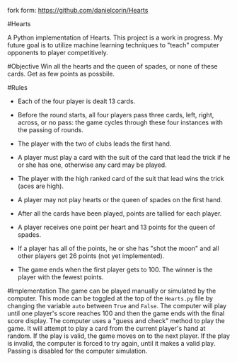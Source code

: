 fork form: https://github.com/danielcorin/Hearts

#Hearts

A Python implementation of Hearts. This project is a work in progress. My future goal is to utilize machine learning techniques to "teach" computer opponents to player competitively.

#Objective
Win all the hearts and the queen of spades, or none of these cards. Get as few points as possbile.

#Rules
* Each of the four player is dealt 13 cards.

* Before the round starts, all four players pass three cards, left, right, across, or no pass: the game cycles through these four instances with the passing of rounds.

* The player with the two of clubs leads the first hand.

* A player must play a card with the suit of the card that lead the trick if he or she has one, otherwise any card may be played.

* The player with the high ranked card of the suit that lead wins the trick (aces are high).

* A player may not play hearts or the queen of spades on the first hand.

* After all the cards have been played, points are tallied for each player.

* A player receives one point per heart and 13 points for the queen of spades.

* If a player has all of the points, he or she has "shot the moon" and all other players get 26 points (not yet implemented).

* The game ends when the first player gets to 100. The winner is the player with the fewest points.

#Implementation
The game can be played manually or simulated by the computer. This mode can be toggled at the top of the `Hearts.py` file by changing the variable `auto` between `True` and `False`. The computer will play until one player's score reaches 100 and then the game ends with the final score display. The computer uses a "guess and check" method to play the game. It will attempt to play a card from the current player's hand at random. If the play is valid, the game moves on to the next player. If the play is invalid, the computer is forced to try again, until it makes a valid play. Passing is disabled for the computer simulation.
